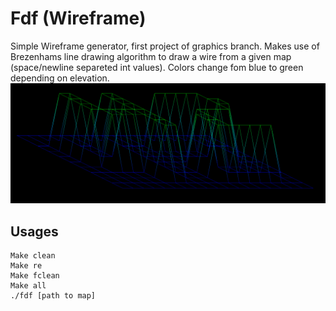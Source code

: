 # Fdf (Wireframe)
Simple Wireframe generator, first project of graphics branch. Makes use of Brezenhams line drawing algorithm to draw a wire from a given map (space/newline separeted int values). Colors change fom blue to green depending on elevation.
<img src="https://github.com/S11Kelevra/Fdf/blob/master/fdfcap.png" width="900">

## Usages
    Make clean
    Make re
    Make fclean
    Make all
    ./fdf [path to map]
